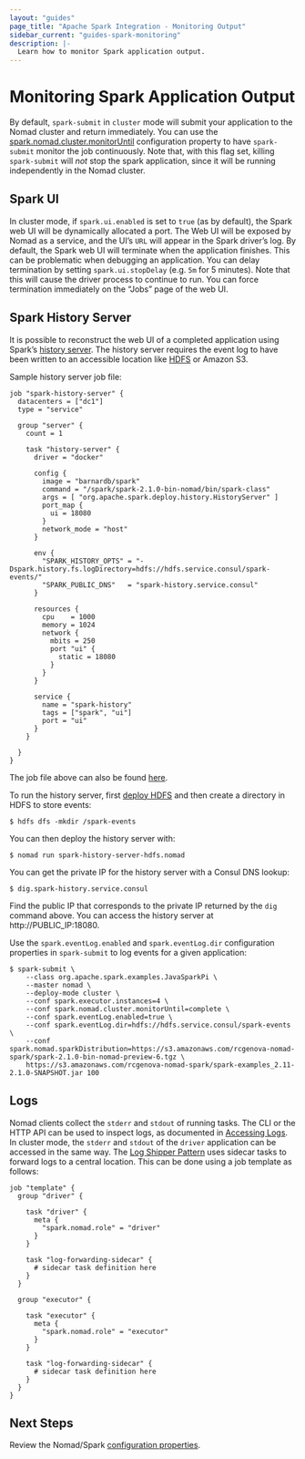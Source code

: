 ```yaml
---
layout: "guides"
page_title: "Apache Spark Integration - Monitoring Output"
sidebar_current: "guides-spark-monitoring"
description: |-
  Learn how to monitor Spark application output.
---
```


# Monitoring Spark Application Output

By default, `spark-submit` in `cluster` mode will submit your application
 to the Nomad cluster and return immediately. You can use the 
 [spark.nomad.cluster.monitorUntil](/guides/spark/configuration.html#spark-nomad-cluster-monitoruntil) configuration property to have 
 `spark-submit` monitor the job continuously. Note that, with this flag set, 
 killing `spark-submit` will *not* stop the spark application, since it will be
  running independently in the Nomad cluster. 

## Spark UI

In cluster mode, if `spark.ui.enabled` is set to `true` (as by default), the 
Spark web UI will be dynamically allocated a port. The Web UI will be exposed by
 Nomad as a service, and the UI’s `URL` will appear in the Spark driver’s log. By 
default, the Spark web UI will terminate when the application finishes. This can 
be problematic when debugging an application. You can delay termination by 
setting `spark.ui.stopDelay` (e.g. `5m` for 5 minutes). Note that this will 
cause the driver process to continue to run. You can force termination
 immediately on the “Jobs” page of the web UI.

## Spark History Server

It is possible to reconstruct the web UI of a completed application using 
Spark’s [history server](https://spark.apache.org/docs/latest/monitoring.html#viewing-after-the-fact). 
The history server requires the event log to have been written to an accessible 
location like [HDFS](/guides/spark/hdfs.html) or Amazon S3.

Sample history server job file:

```hcl
job "spark-history-server" {
  datacenters = ["dc1"]
  type = "service"

  group "server" {
    count = 1

    task "history-server" {
      driver = "docker"
      
      config {
        image = "barnardb/spark"
        command = "/spark/spark-2.1.0-bin-nomad/bin/spark-class"
        args = [ "org.apache.spark.deploy.history.HistoryServer" ]
        port_map {
          ui = 18080
        }
        network_mode = "host"
      }

      env {
        "SPARK_HISTORY_OPTS" = "-Dspark.history.fs.logDirectory=hdfs://hdfs.service.consul/spark-events/"
        "SPARK_PUBLIC_DNS"   = "spark-history.service.consul"
      }

      resources {
        cpu    = 1000
        memory = 1024
        network {
          mbits = 250
          port "ui" {
            static = 18080
          }
        }
      }

      service {
        name = "spark-history"
        tags = ["spark", "ui"]
        port = "ui"
      }
    }

  }
}
```

The job file above can also be found [here](https://github.com/hashicorp/nomad/blob/f-terraform-config/terraform/examples/spark/spark-history-server.nomad).

To run the history server, first [deploy HDFS](/guides/spark/hdfs.html) and then 
create a directory in HDFS to store events:

```shell
$ hdfs dfs -mkdir /spark-events
```

You can then deploy the history server with:

```shell
$ nomad run spark-history-server-hdfs.nomad
```

You can get the private IP for the history server with a Consul DNS lookup:

```shell
$ dig.spark-history.service.consul
```

Find the public IP that corresponds to the private IP returned by the `dig` 
command above. You can access the history server at http://PUBLIC_IP:18080.

Use the `spark.eventLog.enabled` and `spark.eventLog.dir` configuration 
properties in `spark-submit` to log events for a given application:

```shell
$ spark-submit \
    --class org.apache.spark.examples.JavaSparkPi \
    --master nomad \
    --deploy-mode cluster \
    --conf spark.executor.instances=4 \
    --conf spark.nomad.cluster.monitorUntil=complete \
    --conf spark.eventLog.enabled=true \
    --conf spark.eventLog.dir=hdfs://hdfs.service.consul/spark-events \
    --conf spark.nomad.sparkDistribution=https://s3.amazonaws.com/rcgenova-nomad-spark/spark-2.1.0-bin-nomad-preview-6.tgz \
    https://s3.amazonaws.com/rcgenova-nomad-spark/spark-examples_2.11-2.1.0-SNAPSHOT.jar 100
```

## Logs

Nomad clients collect the `stderr` and `stdout` of running tasks. The CLI or the
 HTTP API can be used to inspect logs, as documented in 
[Accessing Logs](https://www.nomadproject.io/docs/operating-a-job/accessing-logs.html).
In cluster mode, the `stderr` and `stdout` of the `driver` application can be 
accessed in the same way. The [Log Shipper Pattern](https://www.nomadproject.io/docs/operating-a-job/accessing-logs.html#log-shipper-pattern) uses sidecar tasks to forward logs to a central location. This
can be done using a job template as follows:

```hcl
job "template" {
  group "driver" {

    task "driver" {
      meta {
        "spark.nomad.role" = "driver"
      }
    }

    task "log-forwarding-sidecar" {
      # sidecar task definition here
    }
  }

  group "executor" {

    task "executor" {
      meta {
        "spark.nomad.role" = "executor"
      }
    }

    task "log-forwarding-sidecar" {
      # sidecar task definition here
    }
  }
}
```

## Next Steps

Review the Nomad/Spark [configuration properties](/guides/spark/configuration.html).
